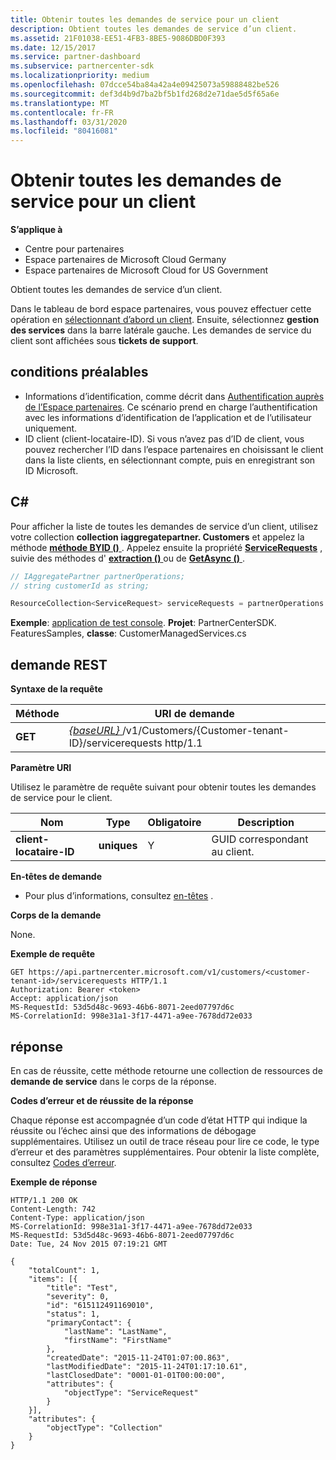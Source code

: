 ```yaml
---
title: Obtenir toutes les demandes de service pour un client
description: Obtient toutes les demandes de service d’un client.
ms.assetid: 21F01038-EE51-4FB3-8BE5-9086DBD0F393
ms.date: 12/15/2017
ms.service: partner-dashboard
ms.subservice: partnercenter-sdk
ms.localizationpriority: medium
ms.openlocfilehash: 07dcce54ba84a42a4e09425073a59888482be526
ms.sourcegitcommit: def3d4b9d7ba2bf5b1fd268d2e71dae5d5f65a6e
ms.translationtype: MT
ms.contentlocale: fr-FR
ms.lasthandoff: 03/31/2020
ms.locfileid: "80416081"
---
```

# <a name="get-all-service-requests-for-a-customer"></a>Obtenir toutes les demandes de service pour un client


**S’applique à**

- Centre pour partenaires
- Espace partenaires de Microsoft Cloud Germany
- Espace partenaires de Microsoft Cloud for US Government

Obtient toutes les demandes de service d’un client.

Dans le tableau de bord espace partenaires, vous pouvez effectuer cette opération en [sélectionnant d’abord un client](get-a-customer-by-name.md). Ensuite, sélectionnez **gestion des services** dans la barre latérale gauche. Les demandes de service du client sont affichées sous **tickets de support**.

## <a name="span-idprerequisitesspan-idprerequisitesspan-idprerequisitesprerequisites"></a><span id="Prerequisites"/><span id="prerequisites"/><span id="PREREQUISITES"/>conditions préalables


- Informations d’identification, comme décrit dans [Authentification auprès de l’Espace partenaires](partner-center-authentication.md). Ce scénario prend en charge l’authentification avec les informations d’identification de l’application et de l’utilisateur uniquement.
- ID client (client-locataire-ID). Si vous n’avez pas d’ID de client, vous pouvez rechercher l’ID dans l’espace partenaires en choisissant le client dans la liste clients, en sélectionnant compte, puis en enregistrant son ID Microsoft.

## <a name="span-idc_span-idc_c"></a><span id="C_"/><span id="c_"/>C#


Pour afficher la liste de toutes les demandes de service d’un client, utilisez votre collection **collection iaggregatepartner. Customers** et appelez la méthode [**méthode BYID ()** ](https://docs.microsoft.com/dotnet/api/microsoft.store.partnercenter.customers.icustomercollection.byid) . Appelez ensuite la propriété [**ServiceRequests**](https://docs.microsoft.com/dotnet/api/microsoft.store.partnercenter.customers.icustomer.servicerequests) , suivie des méthodes d' [**extraction ()** ](https://docs.microsoft.com/dotnet/api/microsoft.store.partnercenter.servicerequests.iservicerequestcollection.get) ou de [**GetAsync ()** ](https://docs.microsoft.com/dotnet/api/microsoft.store.partnercenter.servicerequests.iservicerequestcollection.getasync) .

``` csharp
// IAggregatePartner partnerOperations;
// string customerId as string;

ResourceCollection<ServiceRequest> serviceRequests = partnerOperations.Customers.ById(customerId).ServiceRequests.Get();
```

**Exemple**: [application de test console](console-test-app.md). **Projet**: PartnerCenterSDK. FeaturesSamples, **classe**: CustomerManagedServices.cs

## <a name="span-idrest_requestspan-idrest_requestspan-idrest_requestrest-request"></a><span id="REST_Request"/><span id="rest_request"/><span id="REST_REQUEST"/>demande REST


**Syntaxe de la requête**

| Méthode  | URI de demande                                                                                            |
|---------|--------------------------------------------------------------------------------------------------------|
| **GET** | [ *{baseURL}* ](partner-center-rest-urls.md)/v1/Customers/{Customer-tenant-ID}/servicerequests http/1.1 |

 

**Paramètre URI**

Utilisez le paramètre de requête suivant pour obtenir toutes les demandes de service pour le client.

| Nom                   | Type     | Obligatoire | Description                            |
|------------------------|----------|----------|----------------------------------------|
| **client-locataire-ID** | **uniques** | Y        | GUID correspondant au client. |

 

**En-têtes de demande**

- Pour plus d’informations, consultez [en-têtes](headers.md) .

**Corps de la demande**

None.

**Exemple de requête**

```http
GET https://api.partnercenter.microsoft.com/v1/customers/<customer-tenant-id>/servicerequests HTTP/1.1
Authorization: Bearer <token>
Accept: application/json
MS-RequestId: 53d5d48c-9693-46b6-8071-2eed07797d6c
MS-CorrelationId: 998e31a1-3f17-4471-a9ee-7678dd72e033
```

## <a name="span-idresponsespan-idresponsespan-idresponseresponse"></a><span id="Response"/><span id="response"/><span id="RESPONSE"/>réponse


En cas de réussite, cette méthode retourne une collection de ressources de **demande de service** dans le corps de la réponse.

**Codes d’erreur et de réussite de la réponse**

Chaque réponse est accompagnée d’un code d’état HTTP qui indique la réussite ou l’échec ainsi que des informations de débogage supplémentaires. Utilisez un outil de trace réseau pour lire ce code, le type d’erreur et des paramètres supplémentaires. Pour obtenir la liste complète, consultez [Codes d’erreur](error-codes.md).

**Exemple de réponse**

```http
HTTP/1.1 200 OK
Content-Length: 742
Content-Type: application/json
MS-CorrelationId: 998e31a1-3f17-4471-a9ee-7678dd72e033
MS-RequestId: 53d5d48c-9693-46b6-8071-2eed07797d6c
Date: Tue, 24 Nov 2015 07:19:21 GMT

{
    "totalCount": 1,
    "items": [{
        "title": "Test",
        "severity": 0,
        "id": "615112491169010",
        "status": 1,
        "primaryContact": {
            "lastName": "LastName",
            "firstName": "FirstName"
        },
        "createdDate": "2015-11-24T01:07:00.863",
        "lastModifiedDate": "2015-11-24T01:17:10.61",
        "lastClosedDate": "0001-01-01T00:00:00",
        "attributes": {
            "objectType": "ServiceRequest"
        }
    }],
    "attributes": {
        "objectType": "Collection"
    }
}
```

 

 





